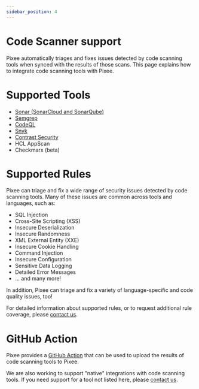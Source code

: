 ```yaml
---
sidebar_position: 4
---
```


# Code Scanner support

Pixee automatically triages and fixes issues detected by code scanning tools when synced with the results of those scans. This page explains how to integrate code scanning tools with Pixee.

# Supported Tools

- [Sonar (SonarCloud and SonarQube)](/code-scanning-tools/sonar)
- [Semgrep](/code-scanning-tools/semgrep)
- [CodeQL](/code-scanning-tools/codeql)
- [Snyk](/code-scanning-tools/snyk)
- [Contrast Security](/code-scanning-tools/contrast)
- HCL AppScan
- Checkmarx (beta)

# Supported Rules

Pixee can triage and fix a wide range of security issues detected by code scanning tools. Many of these issues are common across tools and languages, such as:

- SQL Injection
- Cross-Site Scripting (XSS)
- Insecure Deserialization
- Insecure Randomness
- XML External Entity (XXE)
- Insecure Cookie Handling
- Command Injection
- Insecure Configuration
- Sensitive Data Logging
- Detailed Error Messages
- ... and many more!

In addition, Pixee can triage and fix a variety of language-specific and code quality issues, too!

For detailed information about supported rules, or to request additional rule coverage, please [contact us](https://pixee.ai/demo-landing-page).

# GitHub Action

Pixee provides a [GitHub Action](https://github.com/marketplace/actions/upload-tool-results-to-pixeebot) that can be used to upload the results of code scanning tools to Pixee.

We are also working to support "native" integrations with code scanning tools. If you need support for a tool not listed here, please [contact us](https://pixee.ai/demo-landing-page).
